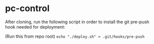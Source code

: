 # pc-control

After cloning, run the following script in order to install the git pre-push hook needed for deployment:

(Run this from repo root)
```echo "./deploy.sh" > .git/hooks/pre-push```